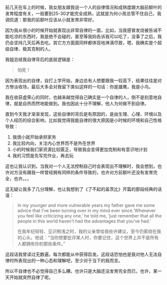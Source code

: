 前几天在车上的时候，我女朋友跟我说一个人的自律情况和成熟度跟大脑前额叶的发育程度有关，一般要到25-30才能完全成熟，这就是为何小孩总管不住自己，我调侃道：那我的前额叶应该从小就发育非常好。

因为我从很小的时候开始就表现出非常自律的一面，比如，当我感冒发烧被告诫不能吃凉的东西时，我是绝不会碰的，甚至等我妈告诉我可以吃了，没事了之后，我仍会坚持几天后再去吃。其它方方面面同样都体现地淋漓尽致，嗯，我确实是个超级自律、极其克制的人。

我姐总结我自律背后的底层逻辑是：

> 怕死！

因为表现出的自律，自打上学开始，身边总有人想要跟我一较高下，结果往往是对方惨淡收场，最后大多会对我留下类似这样的一句话：你是雄鹰，我是小鸟。

我在收获虚荣心的同时，也越来越觉得自己确实是一个自律的人，倒不是刻意地自律，就是自热而然地能做到。我也因此十分不理解，他人为何做不到自律。

直到今天我才渐渐发现，这些自律的背后是有原因的，是由生理、心理、环境以及个人经历的综合影响，比如我觉得我能自律的很大原因是小时候的环境和自己性格导致：

1. 我很小就开始承担家务
2. 我比较内向，关注内心世界而不是外在世界
3. 小的时候我们家资源比较匮乏，导致我会变得更加克制和有意识地计划
4. 我的习惯是先写完作业，再去玩

这也让我认识到，当我对一个人无法控制自己时会表现出不理解时，我会想到，也许对方没有跟我一样曾经拥有同样的条件导致的，也许对方前额叶还没有发育完全，也许。。。

这无疑让我多了几分理解，也让我想到了《了不起的盖茨比》开篇的那段经典的话语：

> In my younger and more vulnerable years my father gave me some advice that I’ve been turning over in my mind ever since.‘Whenever you feel like criticizing any one,’ he told me, ‘just remember that all the people in this world haven’t had the advantages that you’ve had.’
> 
> 在我年纪轻轻、见识稍浅之时，我的父亲曾给我些许建议，至今仍萦绕在我的心头。他说：“当你想要批评某人时，你要记住，这个世界上并不是所有人都拥有你的那些条件。”

这段话我曾读过无数遍，每次都能从中获得启发。这段话恐怕也是我对他人无法自律时所表现出的一种心态和理解吧，至少对于当下的我而言。

所以不自律也不必觉得自己多么糟，也许只是大脑还没发育完全而已，也许，某一天开始就突然自律了呢。